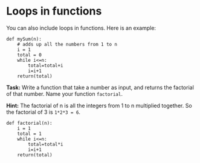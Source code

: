 # Loops in functions

You can also include loops in functions. Here is an example:

```
def mySum(n):
    # adds up all the numbers from 1 to n
    i = 1
    total = 0
    while i<=n:
        total=total+i
        i=i+1
    return(total)

```



**Task:** Write a function that take a number as input, and returns the factorial of that number. Name your function `factorial`.

**Hint:** The factorial of n is all the integers from 1 to n multiplied together. So the factorial of 3 is `1*2*3 = 6`.  

```
def factorial(n):
    i = 1
    total = 1
    while i<=n:
        total=total*i
        i=i+1
    return(total)
    
    
```
